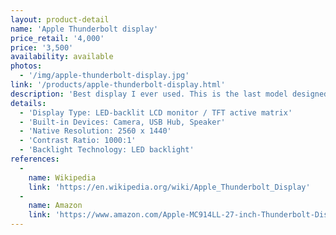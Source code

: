 ```yaml
---
layout: product-detail
name: 'Apple Thunderbolt display'
price_retail: '4,000'
price: '3,500'
availability: available
photos:
  - '/img/apple-thunderbolt-display.jpg'
link: '/products/apple-thunderbolt-display.html'
description: 'Best display I ever used. This is the last model designed by Apple.'
details:
  - 'Display Type: LED-backlit LCD monitor / TFT active matrix'
  - 'Built-in Devices: Camera, USB Hub, Speaker'
  - 'Native Resolution: 2560 x 1440'
  - 'Contrast Ratio: 1000:1'
  - 'Backlight Technology: LED backlight'
references:
  -
    name: Wikipedia
    link: 'https://en.wikipedia.org/wiki/Apple_Thunderbolt_Display'
  -
    name: Amazon
    link: 'https://www.amazon.com/Apple-MC914LL-27-inch-Thunderbolt-Display/dp/B004YLCKYA'
---
```

